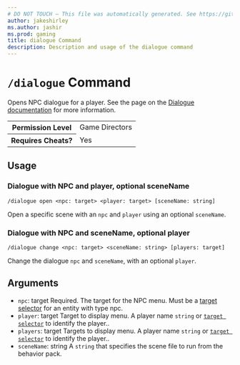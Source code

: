 ```yaml
---
# DO NOT TOUCH — This file was automatically generated. See https://github.com/mojang/minecraftapidocsgenerator to modify descriptions, examples, etc.
author: jakeshirley
ms.author: jashir
ms.prod: gaming
title: dialogue Command
description: Description and usage of the dialogue command
---
```

# `/dialogue` Command
Opens NPC dialogue for a player. See the page on the [Dialogue documentation](https://learn.microsoft.com/minecraft/creator/documents/npcdialogue#dialogue-command) for more information.

<table>
  <tr>
    <th>Permission Level</th>
    <td>Game Directors</td>
  </tr>
  <tr>
    <th>Requires Cheats?</th>
    <td>Yes</td>
  </tr>
</table>

## Usage
### Dialogue with NPC and player, optional sceneName
`/dialogue open <npc: target> <player: target> [sceneName: string]`

Open a specific scene with an `npc` and `player` using an optional `sceneName`.

### Dialogue with NPC and sceneName, optional player
`/dialogue change <npc: target> <sceneName: string> [players: target]`

Change the dialogue `npc` and `sceneName`, with an optional `player`.

## Arguments
- `npc`: target
Required. The target for the NPC menu. Must be a [target selector](https://learn.microsoft.com/minecraft/creator/documents/commandsintroduction#target-selectors) for an entity with type npc.
- `player`: target
Target to display menu. A player name `string` or [`target selector`](https://learn.microsoft.com/minecraft/creator/documents/commandsintroduction#target-selectors) to identify the player..
- `players`: target
Targets to display menu. A player name `string` or [`target selector`](https://learn.microsoft.com/minecraft/creator/documents/commandsintroduction#target-selectors) to identify the player..
- `sceneName`: string
A `string` that specifies the scene file to run from the behavior pack.
